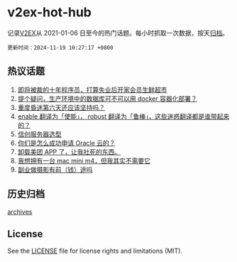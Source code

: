 # v2ex-hot-hub

 记录[V2EX](https://www.v2ex.com/)从 2021-01-06 日至今的热门话题。每小时抓取一次数据，按天[归档](archives)。

`更新时间：2024-11-19 10:27:17 +0800`

## 热议话题

1. [即将被裁的十年程序员，打算失业后开家会员生鲜超市](https://www.v2ex.com/t/1090430)
1. [提个疑问，生产环境中的数据库可不可以用 docker 容器化部署？](https://www.v2ex.com/t/1090444)
1. [重度昏迷第六天还应该坚持吗？](https://www.v2ex.com/t/1090443)
1. [enable 翻译为「使能」， robust 翻译为「鲁棒」，这些迷惑翻译都是谁带起来的？](https://www.v2ex.com/t/1090479)
1. [信创服务器选型](https://www.v2ex.com/t/1090454)
1. [你们是怎么成功申请 Oracle 云的？](https://www.v2ex.com/t/1090424)
1. [卸载美团 APP 了，让我社死的东西。](https://www.v2ex.com/t/1090423)
1. [我想拥有一台 mac mini m4，但我其实不需要它](https://www.v2ex.com/t/1090486)
1. [副业做摄影有前（钱）途吗](https://www.v2ex.com/t/1090463)

## 历史归档

[archives](archives)

## License

See the [LICENSE](LICENSE) file for license rights and limitations (MIT).
